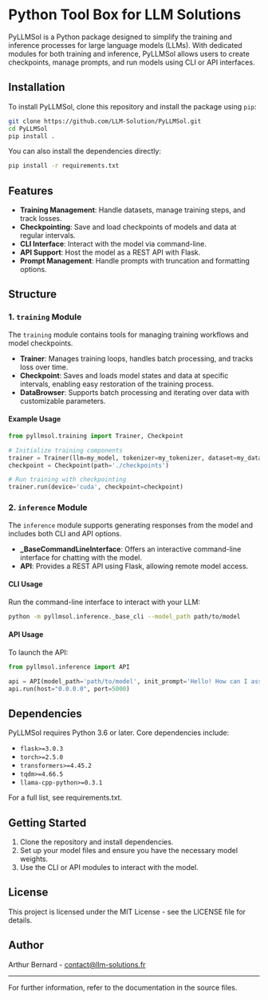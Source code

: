 # Python Tool Box for LLM Solutions

PyLLMSol is a Python package designed to simplify the training and inference processes for large language models (LLMs). With dedicated modules for both training and inference, PyLLMSol allows users to create checkpoints, manage prompts, and run models using CLI or API interfaces.

## Installation

To install PyLLMSol, clone this repository and install the package using `pip`:

```bash
git clone https://github.com/LLM-Solution/PyLLMSol.git
cd PyLLMSol
pip install .
```

You can also install the dependencies directly:

```bash
pip install -r requirements.txt
```

## Features

- **Training Management**: Handle datasets, manage training steps, and track losses.
- **Checkpointing**: Save and load checkpoints of models and data at regular intervals.
- **CLI Interface**: Interact with the model via command-line.
- **API Support**: Host the model as a REST API with Flask.
- **Prompt Management**: Handle prompts with truncation and formatting options.


## Structure

### 1. `training` Module

The `training` module contains tools for managing training workflows and model checkpoints.

- **Trainer**: Manages training loops, handles batch processing, and tracks loss over time.
- **Checkpoint**: Saves and loads model states and data at specific intervals, enabling easy restoration of the training process.
- **DataBrowser**: Supports batch processing and iterating over data with customizable parameters.

#### Example Usage

```python
from pyllmsol.training import Trainer, Checkpoint

# Initialize training components
trainer = Trainer(llm=my_model, tokenizer=my_tokenizer, dataset=my_data, batch_size=16)
checkpoint = Checkpoint(path='./checkpoints')

# Run training with checkpointing
trainer.run(device='cuda', checkpoint=checkpoint)
```

### 2. `inference` Module

The `inference` module supports generating responses from the model and includes both CLI and API options.

- **_BaseCommandLineInterface**: Offers an interactive command-line interface for chatting with the model.
- **API**: Provides a REST API using Flask, allowing remote model access.

#### CLI Usage

Run the command-line interface to interact with your LLM:

```bash
python -m pyllmsol.inference._base_cli --model_path path/to/model
```

#### API Usage

To launch the API:

```python
from pyllmsol.inference import API

api = API(model_path='path/to/model', init_prompt='Hello! How can I assist you?')
api.run(host="0.0.0.0", port=5000)
```

## Dependencies
PyLLMSol requires Python 3.6 or later. Core dependencies include:

- `flask>=3.0.3`
- `torch>=2.5.0`
- `transformers>=4.45.2`
- `tqdm>=4.66.5`
- `llama-cpp-python>=0.3.1`

For a full list, see requirements.txt.

## Getting Started

1. Clone the repository and install dependencies.
2. Set up your model files and ensure you have the necessary model weights.
3. Use the CLI or API modules to interact with the model.

## License

This project is licensed under the MIT License - see the LICENSE file for details.

## Author

Arthur Bernard - contact@llm-solutions.fr

___

For further information, refer to the documentation in the source files.

